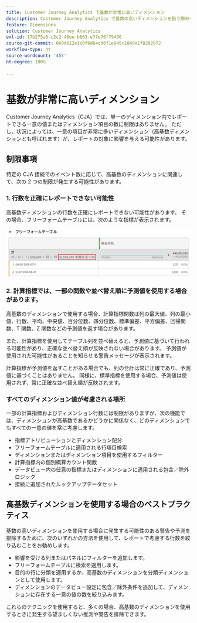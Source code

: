```yaml
---
title: Customer Journey Analytics で基数が非常に高いディメンション
description: Customer Journey Analytics で基数の高いディメンションを扱う際のベストプラクティスを説明します。
feature: Dimensions
solution: Customer Journey Analytics
exl-id: 17b275a5-c2c2-48ee-b663-e7fe76f79456
source-git-commit: 0e9d612e1c0f6d64cd6f1e045c1049a1f8202b72
workflow-type: ht
source-wordcount: '455'
ht-degree: 100%

---
```


# 基数が非常に高いディメンション

Customer Journey Analytics（CJA）では、単一のディメンション内でレポートできる一意の値またはディメンション項目の数に制限はありません。 ただし、状況によっては、一意の項目が非常に多いディメンション（高基数ディメンションとも呼ばれます）が、レポートの対象に影響を与える可能性があります。

## 制限事項

特定の CJA 接続でのイベント数に応じて、高基数のディメンションに関連して、次の 2 つの制限が発生する可能性があります。

### 1. 行数を正確にレポートできない可能性

高基数ディメンションの行数を正確にレポートできない可能性があります。 その場合、フリーフォームテーブルには、次のような指標が表示されます。

![](assets/high-cardinality.png)

### 2. 計算指標では、一部の関数や並べ替え順に予測値を使用する場合があります。

高基数のディメンションで使用する場合、計算指標関数は列の最大値、列の最小値、行数、平均、中央値、百分位数、四分位数、標準偏差、平方偏差、回帰関数、T 関数、Z 関数などの予測値を返す場合があります。

また、計算指標を使用してテーブル列を並べ替えると、予測値に基づいて行われる可能性があり、正確な並べ替え順が反映されない場合があります。 予測値が使用された可能性があることを知らせる警告メッセージが表示されます。

計算指標が予測値を返すことがある場合でも、列の合計は常に正確であり、予測値に基づくことはありません。 同様に、標準指標を使用する場合、予測値は使用されず、常に正確な並べ替え順が反映されます。

### すべてのディメンション値が考慮される場所

一部の計算指標およびディメンション行数には制限がありますが、次の機能では、ディメンションが高基数であるかどうかに関係なく、どのディメンションでもすべての一意の値を常に考慮します。

* 指標アトリビューションとディメンション配分
* フリーフォームテーブルに適用される行項目検索
* ディメンションまたはディメンション項目を使用するフィルター
* 計算指標内の個別概算カウント関数
* データビュー内の任意の指標またはディメンションに適用される包含／除外ロジック
* 接続に追加されたルックアップデータセット

## 高基数ディメンションを使用する場合のベストプラクティス

基数の高いディメンションを使用する場合に発生する可能性のある警告や予測を排除するために、次のいずれかの方法を使用して、レポートで考慮する行数を絞り込むことをお勧めします。

* 影響を受ける列またはパネルにフィルターを追加します。
* フリーフォームテーブルに検索を適用します。
* 目的の行に分類を適用するか、高基数のディメンションを分類ディメンションとして使用します。
* ディメンションのデータビュー設定に包含／除外条件を追加して、ディメンションに存在する一意の値の数を絞り込みます。

これらのテクニックを使用すると、多くの場合、高基数のディメンションを使用するときに発生する望ましくない推測や警告を排除できます。
